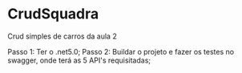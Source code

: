 # CrudSquadra
 Crud simples de carros da aula 2

Passo 1: Ter o .net5.0;
Passo 2: Buildar o projeto e fazer os testes no swagger, onde terá as 5 API's requisitadas;
